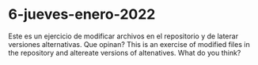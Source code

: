 # 6-jueves-enero-2022
Este es un ejercicio de modificar archivos en el repositorio y de laterar versiones alternativas. Que opinan?
This is an exercise of modified files in the repository and altereate versions of altenatives. What do you think?
